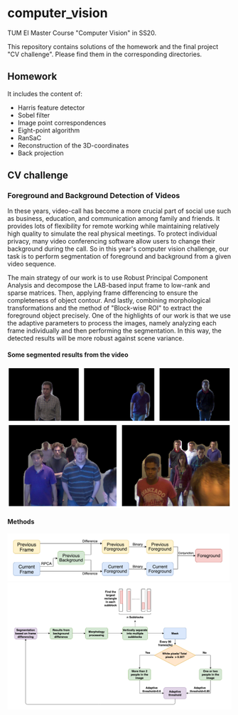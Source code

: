 # computer_vision
TUM EI Master Course "Computer Vision" in SS20. 

This repository contains solutions of the homework and the final project "CV challenge". Please find them in the corresponding directories. 

## Homework

It includes the content of:
* Harris feature detector
* Sobel filter
* Image point correspondences
* Eight-point algorithm
* RanSaC 
* Reconstruction of the 3D-coordinates
* Back projection

## CV challenge

### Foreground and Background Detection of Videos
In these years, video-call has become a more crucial part of social use such as business, education, and communication 
among family and friends. It provides lots of flexibility for remote working while maintaining relatively high quality
to simulate the real physical meetings. To protect individual privacy, many video conferencing software allow users to 
change their background during the call. So in this year's computer vision challenge, our task is to perform segmentation
of foreground and background from a given video sequence.

The main strategy of our work is to use Robust Principal Component Analysis and decompose the LAB-based input frame to 
low-rank and sparse matrices. Then, applying frame differencing to ensure the completeness of object contour. And lastly, 
combining morphological transformations and the method of "Block-wise ROI" to extract the foreground object precisely. 
One of the highlights of our work is that we use the adaptive parameters to process the images, namely analyzing each
frame individually and then performing the segmentation. In this way, the detected results will be more robust against 
scene variance.

#### Some segmented results from the video
<img src="https://github.com/murong-xu/computer_vision/blob/main/figure/result_single_person.png" alt="drawing" width="800"/>
<img src="https://github.com/murong-xu/computer_vision/blob/main/figure/result_crowd.png" alt="drawing" width="700"/>

#### Methods
<img src="https://github.com/murong-xu/computer_vision/blob/main/figure/flowchart_0.png" alt="drawing" width="500"/>
<img src="https://github.com/murong-xu/computer_vision/blob/main/figure/flowchart_1.png" alt="drawing" width="600"/>
